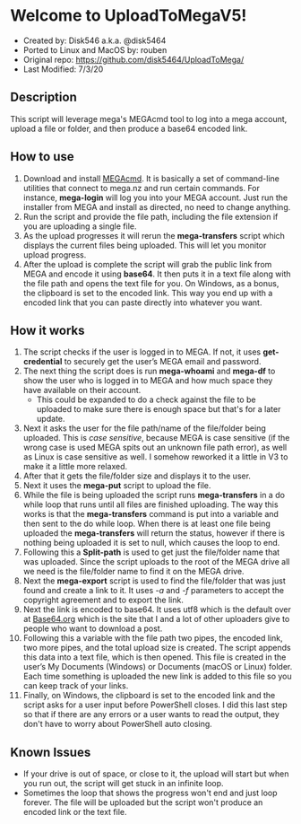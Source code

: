# Welcome to UploadToMegaV5!
* Created by: Disk546 a.k.a. @disk5464
* Ported to Linux and MacOS by: rouben
* Original repo: https://github.com/disk5464/UploadToMega/
* Last Modified: 7/3/20

## Description
This script will leverage mega's MEGAcmd tool to log into a mega account, upload a file or folder, and then produce a base64 encoded link.

## How to use
1. Download and install [MEGAcmd](https://mega.nz/cmd). It is basically a set of command-line utilities that connect to mega.nz and run certain commands. For instance, **mega-login** will log you into your MEGA account. Just run the installer from MEGA and install as directed, no need to change anything.
2. Run the script and provide the file path, including the file extension if you are uploading a single file.
3. As the upload progresses it will rerun the **mega-transfers** script which displays the current files being uploaded. This will let you monitor upload progress.
4. After the upload is complete the script will grab the public link from MEGA and encode it using **base64**. It then puts it in a text file along with the file path and opens the text file for you. On Windows, as a bonus, the clipboard is set to the encoded link. This way you end up with a encoded link that you can paste directly into whatever you want.

## How it works
1. The script checks if the user is logged in to MEGA. If not, it uses **get-credential** to securely get the user’s MEGA email and password.
2. The next thing the script does is run **mega-whoami** and **mega-df** to show the user who is logged in to MEGA and how much space they have available on their account. 
   * This could be expanded to do a check against the file to be uploaded to make sure there is enough space but that's for a later update.
3. Next it asks the user for the file path/name of the file/folder being uploaded. This is *case sensitive*, because MEGA is case sensitive (if the wrong case is used MEGA spits out an unknown file path error), as well as Linux is case sensitive as well. I somehow reworked it a little in V3 to make it a little more relaxed.
4. After that it gets the file/folder size and displays it to the user.
5. Next it uses the **mega-put** script to upload the file.
6. While the file is being uploaded the script runs **mega-transfers** in a do while loop that runs until all files are finished uploading. The way this works is that the **mega-transfers** command is put into a variable and then sent to the do while loop. When there is at least one file being uploaded the **mega-transfers** will return the status, however if there is nothing being uploaded it is set to null, which causes the loop to end. 
7. Following this a **Split-path** is used to get just the file/folder name that was uploaded. Since the script uploads to the root of the MEGA drive all we need is the file/folder name to find it on the MEGA drive.
8. Next the **mega-export** script is used to find the file/folder that was just found and create a link to it. It uses *-a* and *-f* parameters to accept the copyright agreement and to export the link.
9. Next the link is encoded to base64. It uses utf8 which is the default over at [Base64.org](https://www.base64decode.org/) which is the site that I and a lot of other uploaders give to people who want to download a post.
10. Following this a variable with the file path two pipes, the encoded link, two more pipes, and the total upload size is created. The script appends this data into a text file, which is then opened. This file is created in the user’s My Documents (Windows) or Documents (macOS or Linux) folder. Each time something is uploaded the new link is added to this file so you can keep track of your links.
11. Finally, on Windows, the clipboard is set to the encoded link and the script asks for a user input before PowerShell closes. I did this last step so that if there are any errors or a user wants to read the output, they don't have to worry about PowerShell auto closing.

## Known Issues
* If your drive is out of space, or close to it, the upload will start but when you run out, the script will get stuck in an infinite loop.
* Sometimes the loop that shows the progress won't end and just loop forever. The file will be uploaded but the script won't produce an encoded link or the text file.
